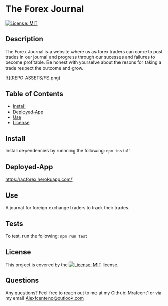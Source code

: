 # The Forex Journal
[![License: MIT](https://img.shields.io/badge/License-MIT-yellow.svg)](https://opensource.org/licenses/MIT)

## Description
The Forex Journal is a website where us as forex traders can come to post trades in our journal and progress through our sucesses and failures to become profitable. Be honest with yourselve about the resons for taking a trade respect the outcome and grow. 

!{](REPO ASSETS/FS.png)

## Table of Contents
* [Install](#Install)
* [Deployed-App](#Deployed-App)
* [Use](#Use)
* [License](#License)

## Install
Install dependencies by runnning the following:
`npm install`

## Deployed-App
https://acforex.herokuapp.com/

## Use
A journal for foreign exchange traders to track their trades.

## Tests
To test, run the following:
`npm run test`

## License
This project is covered by the [![License: MIT](https://img.shields.io/badge/License-MIT-yellow.svg)](https://opensource.org/licenses/MIT) license.

## Questions
Any questions? Feel free to reach out to me at my Github: Mrafcent1 or via my email Alexfcenteno@outlook.com

